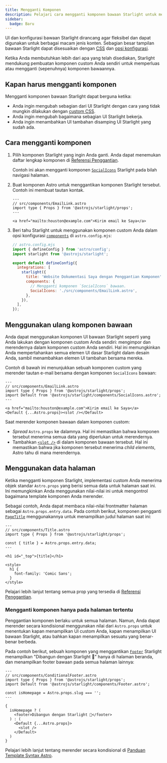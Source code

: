 ```yaml
---
title: Mengganti Komponen
description: Pelajari cara mengganti komponen bawaan Starlight untuk menambahkan elemen custom ke UI website dokumentasi Anda.
sidebar:
  badge: Baru
---
```


UI dan konfigurasi bawaan Starlight dirancang agar fleksibel dan dapat digunakan untuk berbagai macam jenis konten. Sebagian besar tampilan bawaan Starlight dapat disesuaikan dengan [CSS](/id/guides/css-and-tailwind/) dan [opsi konfigurasi](/id/guides/customization/).

Ketika Anda membutuhkan lebih dari apa yang telah disediakan, Starlight mendukung pembuatan komponen custom Anda sendiri untuk memperluas atau mengganti (sepenuhnya) komponen bawaannya.

## Kapan harus mengganti komponen

Mengganti komponen bawaan Starlight dapat berguna ketika:

- Anda ingin mengubah sebagian dari UI Starlight dengan cara yang tidak mungkin dilakukan dengan [custom CSS](/id/guides/css-and-tailwind/).
- Anda ingin mengubah bagaimana sebagian UI Starlight bekerja.
- Anda ingin menambahkan UI tambahan disamping UI Starlight yang sudah ada.

## Cara mengganti komponen

1. Pilih komponen Starlight yang ingin Anda ganti.
   Anda dapat menemukan daftar lengkap komponen di [Referensi Penggantian](/id/reference/overrides/).

   Contoh ini akan mengganti komponen [`SocialIcons`](/id/reference/overrides/#socialicons) Starlight pada bilah navigasi halaman.

2. Buat komponen Astro untuk menggantikan komponen Starlight tersebut.
   Contoh ini membuat tautan kontak.

   ```astro
   ---
   // src/components/EmailLink.astro
   import type { Props } from '@astrojs/starlight/props';
   ---

   <a href="mailto:houston@example.com">Kirim email ke Saya</a>
   ```

3. Beri tahu Starlight untuk menggunakan komponen custom Anda dalam opsi konfigurasi [`components`](/id/reference/configuration/#components) di `astro.config.mjs`:

   ```js {9-12}
   // astro.config.mjs
   import { defineConfig } from 'astro/config';
   import starlight from '@astrojs/starlight';

   export default defineConfig({
     integrations: [
       starlight({
         title: 'Website Dokumentasi Saya dengan Penggantian Komponen',
         components: {
           // Mengganti komponen `SocialIcons` bawaan.
           SocialIcons: './src/components/EmailLink.astro',
         },
       }),
     ],
   });
   ```

## Menggunakan ulang komponen bawaan

Anda dapat menggunakan komponen UI bawaan Starlight seperti yang Anda lakukan dengan komponen custom Anda sendiri: mengimpor dan merendernya dalam komponen custom Anda sendiri. Hal ini memungkinkan Anda mempertahankan semua elemen UI dasar Starlight dalam desain Anda, sambil menambahkan elemen UI tambahan bersama mereka.

Contoh di bawah ini menunjukkan sebuah komponen custom yang merender tautan e-mail bersama dengan komponen `SocialIcons` bawaan:

```astro {4,8}
---
// src/components/EmailLink.astro
import type { Props } from '@astrojs/starlight/props';
import Default from '@astrojs/starlight/components/SocialIcons.astro';
---

<a href="mailto:houston@example.com">Kirim email ke Saya</a>
<Default {...Astro.props}><slot /></Default>
```

Saat merender komponen bawaan dalam komponen custom:

- _Spread_ `Astro.props` ke dalamnya. Hal ini memastikan bahwa komponen tersebut menerima semua data yang diperlukan untuk merendernya.
- Tambahkan [`<slot />`](https://docs.astro.build/en/core-concepts/astro-components/#slots) di dalam komponen bawaan tersebut. Hal ini memastikan bahwa jika komponen tersebut menerima _child elements_, Astro tahu di mana merendernya.

## Menggunakan data halaman

Ketika mengganti komponen Starlight, implementasi custom Anda menerima objek standar `Astro.props` yang berisi semua data untuk halaman saat ini. Ini memungkinkan Anda menggunakan nilai-nilai ini untuk mengontrol bagaimana template komponen Anda merender.

Sebagai contoh, Anda dapat membaca nilai-nilai frontmatter halaman sebagai `Astro.props.entry.data`. Pada contoh berikut, komponen pengganti [`PageTitle`](/id/reference/overrides/#pagetitle) menggunakannya untuk menampilkan judul halaman saat ini:

```astro {5} "{title}"
---
// src/components/Title.astro
import type { Props } from '@astrojs/starlight/props';

const { title } = Astro.props.entry.data;
---

<h1 id="_top">{title}</h1>

<style>
  h1 {
    font-family: 'Comic Sans';
  }
</style>
```

Pelajari lebih lanjut tentang semua prop yang tersedia di [Referensi Penggantian](/id/reference/route-data/).

### Mengganti komponen hanya pada halaman tertentu

Penggantian komponen berlaku untuk semua halaman. Namun, Anda dapat merender secara kondisional menggunakan nilai dari `Astro.props` untuk menentukan kapan menampilkan UI custom Anda, kapan menampilkan UI bawaan Starlight, atau bahkan kapan menampilkan sesuatu yang benar-benar berbeda.

Pada contoh berikut, sebuah komponen yang menggantikan [`Footer`](/id/reference/overrides/#footer-1) Starlight menampilkan "Dibangun dengan Starlight 🌟" hanya di halaman beranda, dan menampilkan footer bawaan pada semua halaman lainnya:

```astro
---
// src/components/ConditionalFooter.astro
import type { Props } from '@astrojs/starlight/props';
import Default from '@astrojs/starlight/components/Footer.astro';

const isHomepage = Astro.props.slug === '';
---

{
  isHomepage ? (
    <footer>Dibangun dengan Starlight 🌟</footer>
  ) : (
    <Default {...Astro.props}>
      <slot />
    </Default>
  )
}
```

Pelajari lebih lanjut tentang merender secara kondisional di [Panduan Template Syntax Astro](https://docs.astro.build/en/core-concepts/astro-syntax/#dynamic-html).
